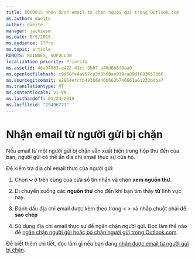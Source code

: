 ```yaml
---
title: 8000015 nhận được email từ chặn người gửi trong Outlook.com
ms.author: daeite
author: daeite
manager: jackiesm
ms.date: 6/5/2018
ms.audience: ITPro
ms.topic: article
ROBOTS: NOINDEX, NOFOLLOW
localization_priority: Priority
ms.assetid: 46a04853-e422-41cc-9bb7-a46d6b6f8aa0
ms.openlocfilehash: c9a56fe4a957ce3d0b60aa919ca89df683657066
ms.sourcegitcommit: e2864efcfb493b6e46b662b746661a61232bdba7
ms.translationtype: MT
ms.contentlocale: vi-VN
ms.lasthandoff: 01/24/2019
ms.locfileid: "29496727"
---
```

# <a name="receiving-email-from-blocked-senders"></a>Nhận email từ người gửi bị chặn

Nếu email từ một người gửi bị chặn vẫn xuất hiện trong hộp thư đến của bạn, người gửi có thể ẩn địa chỉ email thực sự của họ.
  
Để kiểm tra địa chỉ email thực của người gửi:
  
1. Chọn ![thêm hành động](media/11884972-7ebb-4afe-8b50-63efefb7cca8.png) ở trên cùng của cửa sổ tin nhắn và chọn **xem nguồn thư**.
    
2. Di chuyển xuống các **nguồn thư** cho đến khi bạn tìm thấy **từ** lĩnh vực này. 
    
3. Đánh dấu địa chỉ email được kèm theo trong \< \> và nhấp chuột phải để **sao chép**
    
4. Sử dụng địa chỉ email thực sự để ngăn chặn người gửi. Đọc làm thế nào để [ngăn chặn người gửi hoặc bỏ chặn người gửi trong Outlook.com](https://support.office.com/article/afba1c94-77bb-4f50-8b85-057cf52f4d5e.aspx).
    
Để biết thêm chi tiết, đọc làm gì nếu bạn đang [nhận được email từ người gửi bị chặn](https://go.microsoft.com/fwlink/p/?linkid=2002011&amp;clcid=0x409).
  

